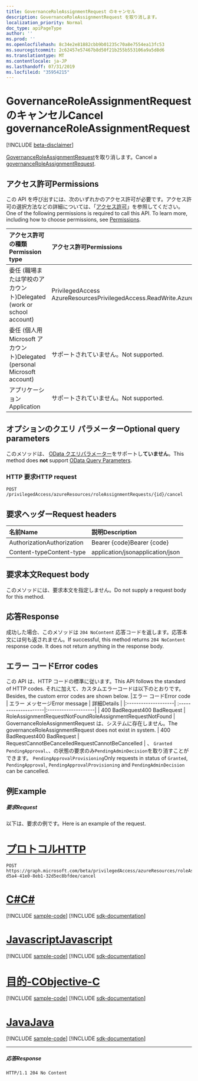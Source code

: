 ```yaml
---
title: GovernanceRoleAssignmentRequest のキャンセル
description: GovernanceRoleAssignmentRequest を取り消します。
localization_priority: Normal
doc_type: apiPageType
author: ''
ms.prod: ''
ms.openlocfilehash: 8c34e2e81882cbb9b01235c70a8e7554ea13fc53
ms.sourcegitcommit: 2c62457e57467b8d50f21b255b553106a9a5d8d6
ms.translationtype: MT
ms.contentlocale: ja-JP
ms.lasthandoff: 07/31/2019
ms.locfileid: "35954215"
---
```

# <a name="cancel-governanceroleassignmentrequest"></a><span data-ttu-id="99b0b-103">GovernanceRoleAssignmentRequest のキャンセル</span><span class="sxs-lookup"><span data-stu-id="99b0b-103">Cancel governanceRoleAssignmentRequest</span></span>

[!INCLUDE [beta-disclaimer](../../includes/beta-disclaimer.md)]

<span data-ttu-id="99b0b-104">[GovernanceRoleAssignmentRequest](../resources/governanceroleassignmentrequest.md)を取り消します。</span><span class="sxs-lookup"><span data-stu-id="99b0b-104">Cancel a [governanceRoleAssignmentRequest](../resources/governanceroleassignmentrequest.md).</span></span>

## <a name="permissions"></a><span data-ttu-id="99b0b-105">アクセス許可</span><span class="sxs-lookup"><span data-stu-id="99b0b-105">Permissions</span></span>
<span data-ttu-id="99b0b-p101">この API を呼び出すには、次のいずれかのアクセス許可が必要です。アクセス許可の選択方法などの詳細については、「[アクセス許可](/graph/permissions-reference)」を参照してください。</span><span class="sxs-lookup"><span data-stu-id="99b0b-p101">One of the following permissions is required to call this API. To learn more, including how to choose permissions, see [Permissions](/graph/permissions-reference).</span></span>

|<span data-ttu-id="99b0b-108">アクセス許可の種類</span><span class="sxs-lookup"><span data-stu-id="99b0b-108">Permission type</span></span>      | <span data-ttu-id="99b0b-109">アクセス許可</span><span class="sxs-lookup"><span data-stu-id="99b0b-109">Permissions</span></span>              |
|:--------------------|:---------------------------------------------------------|
|<span data-ttu-id="99b0b-110">委任 (職場または学校のアカウント)</span><span class="sxs-lookup"><span data-stu-id="99b0b-110">Delegated (work or school account)</span></span> | <span data-ttu-id="99b0b-111">PrivilegedAccess AzureResources</span><span class="sxs-lookup"><span data-stu-id="99b0b-111">PrivilegedAccess.ReadWrite.AzureResources</span></span>  |
|<span data-ttu-id="99b0b-112">委任 (個人用 Microsoft アカウント)</span><span class="sxs-lookup"><span data-stu-id="99b0b-112">Delegated (personal Microsoft account)</span></span> | <span data-ttu-id="99b0b-113">サポートされていません。</span><span class="sxs-lookup"><span data-stu-id="99b0b-113">Not supported.</span></span>    |
|<span data-ttu-id="99b0b-114">アプリケーション</span><span class="sxs-lookup"><span data-stu-id="99b0b-114">Application</span></span> | <span data-ttu-id="99b0b-115">サポートされていません。</span><span class="sxs-lookup"><span data-stu-id="99b0b-115">Not supported.</span></span> |

## <a name="optional-query-parameters"></a><span data-ttu-id="99b0b-116">オプションのクエリ パラメーター</span><span class="sxs-lookup"><span data-stu-id="99b0b-116">Optional query parameters</span></span>
<span data-ttu-id="99b0b-117">このメソッドは、 [OData クエリパラメーター](/graph/query-parameters)をサポートし**ていません**。</span><span class="sxs-lookup"><span data-stu-id="99b0b-117">This method does **not** support [OData Query Parameters](/graph/query-parameters).</span></span>

### <a name="http-request"></a><span data-ttu-id="99b0b-118">HTTP 要求</span><span class="sxs-lookup"><span data-stu-id="99b0b-118">HTTP request</span></span>
<!-- { "blockType": "ignored" } -->
```http
POST /privilegedAccess/azureResources/roleAssignmentRequests/{id}/cancel
```

## <a name="request-headers"></a><span data-ttu-id="99b0b-119">要求ヘッダー</span><span class="sxs-lookup"><span data-stu-id="99b0b-119">Request headers</span></span>
| <span data-ttu-id="99b0b-120">名前</span><span class="sxs-lookup"><span data-stu-id="99b0b-120">Name</span></span>       | <span data-ttu-id="99b0b-121">説明</span><span class="sxs-lookup"><span data-stu-id="99b0b-121">Description</span></span>|
|:---------------|:----------|
| <span data-ttu-id="99b0b-122">Authorization</span><span class="sxs-lookup"><span data-stu-id="99b0b-122">Authorization</span></span>  | <span data-ttu-id="99b0b-123">Bearer {code}</span><span class="sxs-lookup"><span data-stu-id="99b0b-123">Bearer {code}</span></span>|
| <span data-ttu-id="99b0b-124">Content-type</span><span class="sxs-lookup"><span data-stu-id="99b0b-124">Content-type</span></span>  | <span data-ttu-id="99b0b-125">application/json</span><span class="sxs-lookup"><span data-stu-id="99b0b-125">application/json</span></span>|

## <a name="request-body"></a><span data-ttu-id="99b0b-126">要求本文</span><span class="sxs-lookup"><span data-stu-id="99b0b-126">Request body</span></span>
<span data-ttu-id="99b0b-127">このメソッドには、要求本文を指定しません。</span><span class="sxs-lookup"><span data-stu-id="99b0b-127">Do not supply a request body for this method.</span></span>

## <a name="response"></a><span data-ttu-id="99b0b-128">応答</span><span class="sxs-lookup"><span data-stu-id="99b0b-128">Response</span></span>
<span data-ttu-id="99b0b-p102">成功した場合、このメソッドは `204 NoContent` 応答コードを返します。応答本文には何も返されません。</span><span class="sxs-lookup"><span data-stu-id="99b0b-p102">If successful, this method returns `204 NoContent` response code. It does not return anything in the response body.</span></span> 

## <a name="error-codes"></a><span data-ttu-id="99b0b-131">エラー コード</span><span class="sxs-lookup"><span data-stu-id="99b0b-131">Error codes</span></span>
<span data-ttu-id="99b0b-132">この API は、HTTP コードの標準に従います。</span><span class="sxs-lookup"><span data-stu-id="99b0b-132">This API follows the standard of HTTP codes.</span></span> <span data-ttu-id="99b0b-133">それに加えて、カスタムエラーコードは以下のとおりです。</span><span class="sxs-lookup"><span data-stu-id="99b0b-133">Besides, the custom error codes are shown below.</span></span>
|<span data-ttu-id="99b0b-134">エラー コード</span><span class="sxs-lookup"><span data-stu-id="99b0b-134">Error code</span></span>     | <span data-ttu-id="99b0b-135">エラー メッセージ</span><span class="sxs-lookup"><span data-stu-id="99b0b-135">Error message</span></span>              | <span data-ttu-id="99b0b-136">詳細</span><span class="sxs-lookup"><span data-stu-id="99b0b-136">Details</span></span> |
|:--------------------| :---------------------|:--------------------|
| <span data-ttu-id="99b0b-137">400 BadRequest</span><span class="sxs-lookup"><span data-stu-id="99b0b-137">400 BadRequest</span></span> | <span data-ttu-id="99b0b-138">RoleAssignmentRequestNotFound</span><span class="sxs-lookup"><span data-stu-id="99b0b-138">RoleAssignmentRequestNotFound</span></span> | <span data-ttu-id="99b0b-139">GovernanceRoleAssignmentRequest は、システムに存在しません。</span><span class="sxs-lookup"><span data-stu-id="99b0b-139">The governanceRoleAssignmentRequest does not exist in system.</span></span>
| <span data-ttu-id="99b0b-140">400 BadRequest</span><span class="sxs-lookup"><span data-stu-id="99b0b-140">400 BadRequest</span></span> | <span data-ttu-id="99b0b-141">RequestCannotBeCancelled</span><span class="sxs-lookup"><span data-stu-id="99b0b-141">RequestCannotBeCancelled</span></span>    | <span data-ttu-id="99b0b-142">、 `Granted` `PendingApproval`、、の状態の要求のみ`PendingAdminDecision`を取り消すことができます。 `PendingApprovalProvisioning`</span><span class="sxs-lookup"><span data-stu-id="99b0b-142">Only requests in status of `Granted`, `PendingApproval`, `PendingApprovalProvisioning` and `PendingAdminDecision` can be cancelled.</span></span>

## <a name="example"></a><span data-ttu-id="99b0b-143">例</span><span class="sxs-lookup"><span data-stu-id="99b0b-143">Example</span></span>
##### <a name="request"></a><span data-ttu-id="99b0b-144">要求</span><span class="sxs-lookup"><span data-stu-id="99b0b-144">Request</span></span>
<span data-ttu-id="99b0b-145">以下は、要求の例です。</span><span class="sxs-lookup"><span data-stu-id="99b0b-145">Here is an example of the request.</span></span>

# <a name="httptabhttp"></a>[<span data-ttu-id="99b0b-146">プロトコル</span><span class="sxs-lookup"><span data-stu-id="99b0b-146">HTTP</span></span>](#tab/http)
<!-- {
  "blockType": "request",
  "name": "cancel_governanceroleassignmentrequest"
}-->
```http
POST https://graph.microsoft.com/beta/privilegedAccess/azureResources/roleAssignmentRequests/7c53453e-d5a4-41e0-8eb1-32d5ec8bfdee/cancel
```
# <a name="ctabcsharp"></a>[<span data-ttu-id="99b0b-147">C#</span><span class="sxs-lookup"><span data-stu-id="99b0b-147">C#</span></span>](#tab/csharp)
[!INCLUDE [sample-code](../includes/snippets/csharp/cancel-governanceroleassignmentrequest-csharp-snippets.md)]
[!INCLUDE [sdk-documentation](../includes/snippets/snippets-sdk-documentation-link.md)]

# <a name="javascripttabjavascript"></a>[<span data-ttu-id="99b0b-148">Javascript</span><span class="sxs-lookup"><span data-stu-id="99b0b-148">Javascript</span></span>](#tab/javascript)
[!INCLUDE [sample-code](../includes/snippets/javascript/cancel-governanceroleassignmentrequest-javascript-snippets.md)]
[!INCLUDE [sdk-documentation](../includes/snippets/snippets-sdk-documentation-link.md)]

# <a name="objective-ctabobjc"></a>[<span data-ttu-id="99b0b-149">目的-C</span><span class="sxs-lookup"><span data-stu-id="99b0b-149">Objective-C</span></span>](#tab/objc)
[!INCLUDE [sample-code](../includes/snippets/objc/cancel-governanceroleassignmentrequest-objc-snippets.md)]
[!INCLUDE [sdk-documentation](../includes/snippets/snippets-sdk-documentation-link.md)]

# <a name="javatabjava"></a>[<span data-ttu-id="99b0b-150">Java</span><span class="sxs-lookup"><span data-stu-id="99b0b-150">Java</span></span>](#tab/java)
[!INCLUDE [sample-code](../includes/snippets/java/cancel-governanceroleassignmentrequest-java-snippets.md)]
[!INCLUDE [sdk-documentation](../includes/snippets/snippets-sdk-documentation-link.md)]

---


##### <a name="response"></a><span data-ttu-id="99b0b-151">応答</span><span class="sxs-lookup"><span data-stu-id="99b0b-151">Response</span></span>
<!-- {
  "blockType": "response",
  "truncated": false,
  "@odata.type": "microsoft.graph.None"
} -->
```http
HTTP/1.1 204 No Content
```

<!-- uuid: 8fcb5dbc-d5aa-4681-8e31-b001d5168d79
2015-10-25 14:57:30 UTC -->
<!--
{
  "type": "#page.annotation",
  "description": "Cancel governanceRoleAssignmentRequest",
  "keywords": "",
  "section": "documentation",
  "tocPath": "",
  "suppressions": [
  ]
}
-->
